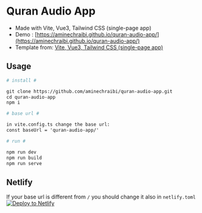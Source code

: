 # Quran Audio App
- Made with Vite, Vue3, Tailwind CSS (single-page app)
- Demo : [https://aminechraibi.github.io/quran-audio-app/](https://aminechraibi.github.io/quran-audio-app/)
- Template from: [Vite, Vue3, Tailwind CSS (single-page app)](https://github.com/web2033/vite-vue3-tailwind-starter)

## Usage

```apache
# install #

git clone https://github.com/aminechraibi/quran-audio-app.git
cd quran-audio-app
npm i

# base url #

in vite.config.ts change the base url:  
const baseUrl = 'quran-audio-app/'

# run #

npm run dev
npm run build
npm run serve
```
## Netlify
If your base url is different from `/` you should change it also in `netlify.toml`    
[![Deploy to Netlify](https://www.netlify.com/img/deploy/button.svg)](https://app.netlify.com/start/deploy?repository=https://github.com/aminechraibi/quran-audio-app)
